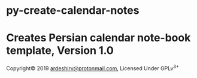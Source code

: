 # py-create-calendar-notes
#  Creates Persian calendar note-book template, Version 1.0
<p>Copyright&copy; 2019 <a target="_blank" href="mailto:ardeshirv@protonmail.com">ardeshirv@protonmail.com</a>, Licensed Under GPLv<sup>3+</sup></p>
